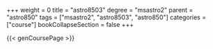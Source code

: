 +++
weight = 0
title = "astro8503"
degree = "msastro2"
parent = "astro850"
tags = ["msastro2", "astro8503", "astro850"]
categories = ["course"]
bookCollapseSection = false
+++

{{< genCoursePage >}}
